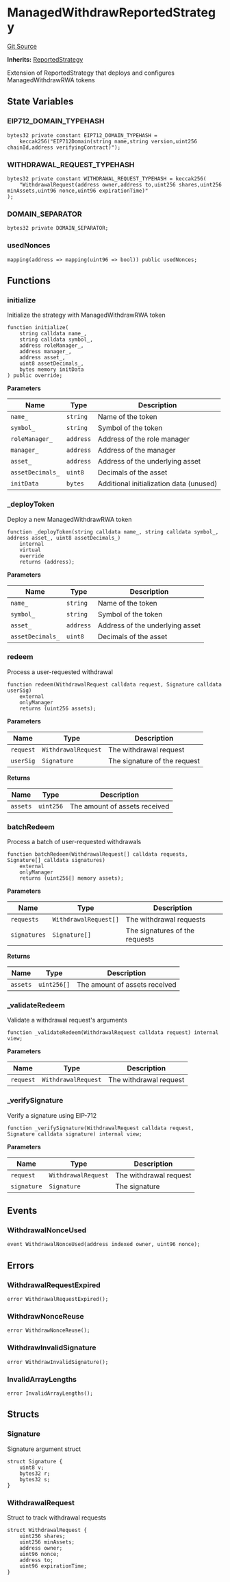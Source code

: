 # ManagedWithdrawReportedStrategy
[Git Source](https://github.com/SovaNetwork/fountfi/blob/a2137abe6629a13ef56e85f61ccb9fcfe0d3f27a/src/strategy/ManagedWithdrawRWAStrategy.sol)

**Inherits:**
[ReportedStrategy](/src/strategy/ReportedStrategy.sol/contract.ReportedStrategy.md)

Extension of ReportedStrategy that deploys and configures ManagedWithdrawRWA tokens


## State Variables
### EIP712_DOMAIN_TYPEHASH

```solidity
bytes32 private constant EIP712_DOMAIN_TYPEHASH =
    keccak256("EIP712Domain(string name,string version,uint256 chainId,address verifyingContract)");
```


### WITHDRAWAL_REQUEST_TYPEHASH

```solidity
bytes32 private constant WITHDRAWAL_REQUEST_TYPEHASH = keccak256(
    "WithdrawalRequest(address owner,address to,uint256 shares,uint256 minAssets,uint96 nonce,uint96 expirationTime)"
);
```


### DOMAIN_SEPARATOR

```solidity
bytes32 private DOMAIN_SEPARATOR;
```


### usedNonces

```solidity
mapping(address => mapping(uint96 => bool)) public usedNonces;
```


## Functions
### initialize

Initialize the strategy with ManagedWithdrawRWA token


```solidity
function initialize(
    string calldata name_,
    string calldata symbol_,
    address roleManager_,
    address manager_,
    address asset_,
    uint8 assetDecimals_,
    bytes memory initData
) public override;
```
**Parameters**

|Name|Type|Description|
|----|----|-----------|
|`name_`|`string`|Name of the token|
|`symbol_`|`string`|Symbol of the token|
|`roleManager_`|`address`|Address of the role manager|
|`manager_`|`address`|Address of the manager|
|`asset_`|`address`|Address of the underlying asset|
|`assetDecimals_`|`uint8`|Decimals of the asset|
|`initData`|`bytes`|Additional initialization data (unused)|


### _deployToken

Deploy a new ManagedWithdrawRWA token


```solidity
function _deployToken(string calldata name_, string calldata symbol_, address asset_, uint8 assetDecimals_)
    internal
    virtual
    override
    returns (address);
```
**Parameters**

|Name|Type|Description|
|----|----|-----------|
|`name_`|`string`|Name of the token|
|`symbol_`|`string`|Symbol of the token|
|`asset_`|`address`|Address of the underlying asset|
|`assetDecimals_`|`uint8`|Decimals of the asset|


### redeem

Process a user-requested withdrawal


```solidity
function redeem(WithdrawalRequest calldata request, Signature calldata userSig)
    external
    onlyManager
    returns (uint256 assets);
```
**Parameters**

|Name|Type|Description|
|----|----|-----------|
|`request`|`WithdrawalRequest`|The withdrawal request|
|`userSig`|`Signature`|The signature of the request|

**Returns**

|Name|Type|Description|
|----|----|-----------|
|`assets`|`uint256`|The amount of assets received|


### batchRedeem

Process a batch of user-requested withdrawals


```solidity
function batchRedeem(WithdrawalRequest[] calldata requests, Signature[] calldata signatures)
    external
    onlyManager
    returns (uint256[] memory assets);
```
**Parameters**

|Name|Type|Description|
|----|----|-----------|
|`requests`|`WithdrawalRequest[]`|The withdrawal requests|
|`signatures`|`Signature[]`|The signatures of the requests|

**Returns**

|Name|Type|Description|
|----|----|-----------|
|`assets`|`uint256[]`|The amount of assets received|


### _validateRedeem

Validate a withdrawal request's arguments


```solidity
function _validateRedeem(WithdrawalRequest calldata request) internal view;
```
**Parameters**

|Name|Type|Description|
|----|----|-----------|
|`request`|`WithdrawalRequest`|The withdrawal request|


### _verifySignature

Verify a signature using EIP-712


```solidity
function _verifySignature(WithdrawalRequest calldata request, Signature calldata signature) internal view;
```
**Parameters**

|Name|Type|Description|
|----|----|-----------|
|`request`|`WithdrawalRequest`|The withdrawal request|
|`signature`|`Signature`|The signature|


## Events
### WithdrawalNonceUsed

```solidity
event WithdrawalNonceUsed(address indexed owner, uint96 nonce);
```

## Errors
### WithdrawalRequestExpired

```solidity
error WithdrawalRequestExpired();
```

### WithdrawNonceReuse

```solidity
error WithdrawNonceReuse();
```

### WithdrawInvalidSignature

```solidity
error WithdrawInvalidSignature();
```

### InvalidArrayLengths

```solidity
error InvalidArrayLengths();
```

## Structs
### Signature
Signature argument struct


```solidity
struct Signature {
    uint8 v;
    bytes32 r;
    bytes32 s;
}
```

### WithdrawalRequest
Struct to track withdrawal requests


```solidity
struct WithdrawalRequest {
    uint256 shares;
    uint256 minAssets;
    address owner;
    uint96 nonce;
    address to;
    uint96 expirationTime;
}
```

